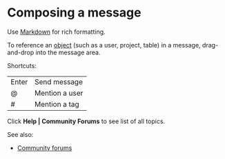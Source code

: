<!-- TITLE: Chat -->
<!-- SUBTITLE: -->

# Composing a message

Use [Markdown](../overview/markdown.md) for rich formatting.

To reference an [object](../overview/objects.md) (such as a user, project, table) in a message, drag-and-drop into the
message area.

Shortcuts:

|       |                |
|-------|----------------|
| Enter | Send message   |
| @     | Mention a user |
| #     | Mention a tag  |

Click **Help | Community Forums** to see list of all topics.

See also:

* [Community forums](forum.md)
